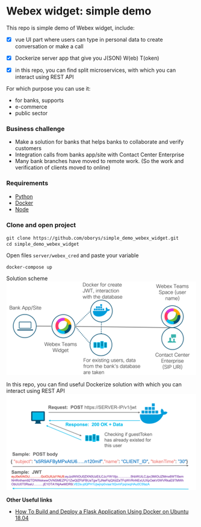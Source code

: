 # Webex widget: simple demo

This repo is simple demo of Webex widget, include:
 
- [x] vue UI part where users can type in personal data to create conversation or make a call
- [x] Dockerize server app that give you J(SON) W(eb) T(oken)
- [x] in this repo, you can find split microservices, with which you can interact using REST API
 

For which purpose you can use it:
- for banks, supports
- e-commerce
- public sector


### Business challenge
- Make a solution for banks that helps banks to collaborate and verify customers 
- Integration calls from banks app/site with Contact Center Enterprise
- Many bank branches have moved to remote work. (So the work and verification of clients moved to online)


### Requirements
- [Python](https://www.python.org/downloads/)
- [Docker](https://www.docker.com/get-started)
- [Node](https://nodejs.org/en/download/)

### Clone and open project

```
git clone https://github.com/oborys/simple_demo_webex_widget.git
cd simple_demo_webex_widget
```
Open files `server/webex_cred` and paste your variable 

```
docker-compose up
```

Solution scheme
![](img/solution_scheme.png)


In this repo, you can find useful Dockerize solution with which you can interact using REST API 
![](img/rest_api_demo.png)

**Other Useful links**

- [How To Build and Deploy a Flask Application Using Docker on Ubuntu 18.04](https://www.digitalocean.com/community/tutorials/how-to-build-and-deploy-a-flask-application-using-docker-on-ubuntu-18-04)
